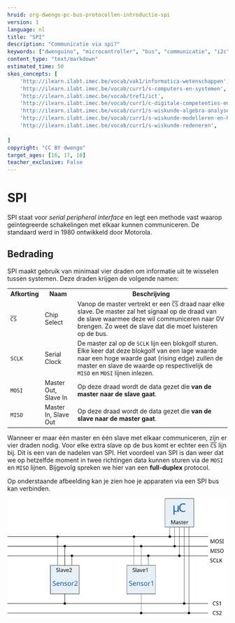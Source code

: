 ```yaml
---
hruid: org-dwengo-pc-bus-protocollen-introductie-spi
version: 1
language: nl
title: "SPI"
description: "Communicatie via spi?"
keywords: ["dwenguino", "microcontroller", "bus", "communicatie", "i2c", "spi", "uart", "can"]
content_type: "text/markdown"
estimated_time: 50
skos_concepts: [
    'http://ilearn.ilabt.imec.be/vocab/vak1/informatica-wetenschappen', 
    'http://ilearn.ilabt.imec.be/vocab/curr1/s-computers-en-systemen',
    'http://ilearn.ilabt.imec.be/vocab/tref1/ict',
    'http://ilearn.ilabt.imec.be/vocab/curr1/c-digitale-competenties-en-mediawijsheid',
    'http://ilearn.ilabt.imec.be/vocab/curr1/s-wiskunde-algebra-analyse',
    'http://ilearn.ilabt.imec.be/vocab/curr1/s-wiskunde-modelleren-en-heuristiek',
    'http://ilearn.ilabt.imec.be/vocab/curr1/s-wiskunde-redeneren',

]
copyright: "CC BY dwengo"
target_ages: [16, 17, 18]
teacher_exclusive: False
---
```


# SPI

SPI staat voor *serial peripheral interface* en legt een methode vast waarop geïntegreerde schakelingen met elkaar kunnen communiceren. De standaard werd in 1980 ontwikkeld door Motorola. 

## Bedrading

SPI maakt gebruik van minimaal vier draden om informatie uit te wisselen tussen systemen. Deze draden krijgen de volgende namen:

<table>
<tr>
<th>Afkorting</th>
<th>Naam</th>
<th>Beschrijving</th>
</tr>
<tr>
<td><code class="lang-cpp" style="text-decoration:overline">CS</code></td>
<td>Chip Select</td>
<td>Vanop de master vertrekt er een <code class="lang-cpp" style="text-decoration:overline">CS</code> draad naar elke slave. De master zal het signaal op de draad van de slave waarmee deze wil communiceren naar 0V brengen. Zo weet de slave dat die moet luisteren op de bus.</td>
</tr>
<tr>
<td><code class="lang-cpp">SCLK</code></td>
<td>Serial Clock</td>
<td>De master zal op de <code class="lang-cpp">SCLK</code> lijn een blokgolf sturen. Elke keer dat deze blokgolf van een lage waarde naar een hoge waarde gaat (rising edge) zullen de master en slave de waarde op respectivelijk de <code class="lang-cpp">MISO</code> en <code class="lang-cpp">MOSI</code> lijnen inlezen.</td>
</tr>
<tr>
<td><code class="lang-cpp">MOSI</code></td>
<td>Master Out, Slave In</td>
<td>Op deze draad wordt de data gezet die <strong>van de master naar de slave gaat</strong>.</td>
</tr>
<tr>
<td><code class="lang-cpp">MISO</code></td>
<td>Master In, Slave Out</td>
<td>Op deze draad wordt de data gezet die <strong>van de slave naar de master gaat</strong>.</td>
</tr>
</table>

Wanneer er maar één master en één slave met elkaar communiceren, zijn er vier draden nodig. Voor elke extra slave op de bus komt er echter een <code class="lang-cpp" style="text-decoration:overline">CS</code> lijn bij. Dit is een van de nadelen van SPI. Het voordeel van SPI is dan weer dat we op hetzelfde moment in twee richtingen data kunnen sturen via de <code class="lang-cpp">MOSI</code> en <code class="lang-cpp">MISO</code> lijnen. Bijgevolg spreken we hier van een **full-duplex** protocol.

Op onderstaande afbeelding kan je zien hoe je apparaten via een SPI bus kan verbinden.

![Een voorbeeld van een SPI schakeling.](images/spi.svg)